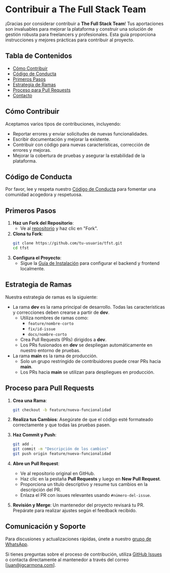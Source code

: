 
# Contribuir a The Full Stack Team

¡Gracias por considerar contribuir a **The Full Stack Team**! Tus aportaciones son invaluables para mejorar la plataforma y construir una solución de gestión robusta para freelancers y profesionales. Esta guía proporciona instrucciones y mejores prácticas para contribuir al proyecto.

## Tabla de Contenidos

- [Cómo Contribuir](#cómo-contribuir)
- [Código de Conducta](#código-de-conducta)
- [Primeros Pasos](#primeros-pasos)
- [Estrategia de Ramas](#estrategia-de-ramas)
- [Proceso para Pull Requests](#proceso-para-pull-requests)
- [Contacto](#contacto)

## Cómo Contribuir

Aceptamos varios tipos de contribuciones, incluyendo:
- Reportar errores y enviar solicitudes de nuevas funcionalidades.
- Escribir documentación y mejorar la existente.
- Contribuir con código para nuevas características, corrección de errores y mejoras.
- Mejorar la cobertura de pruebas y asegurar la estabilidad de la plataforma.

## Código de Conducta

Por favor, lee y respeta nuestro [Código de Conducta](CODE_OF_CONDUCT-es.md) para fomentar una comunidad acogedora y respetuosa.

## Primeros Pasos

1. **Haz un Fork del Repositorio**: 
   - Ve al [repositorio](https://github.com/JGCarmona-Consulting/tfst) y haz clic en "Fork".
2. **Clona tu Fork**:
   ```bash
   git clone https://github.com/tu-usuario/tfst.git
   cd tfst
   ```
3. **Configura el Proyecto**:
   - Sigue la [Guía de Instalación](README-es.md#instalación) para configurar el backend y frontend localmente.

## Estrategia de Ramas

Nuestra estrategia de ramas es la siguiente:

- La rama **dev** es la rama principal de desarrollo. Todas las características y correcciones deben crearse a partir de **dev**.
  - Utiliza nombres de ramas como:
    - `feature/nombre-corto`
    - `fix/id-issue`
    - `docs/nombre-corto`
  - Crea Pull Requests (PRs) dirigidos a **dev**.
  - Los PRs fusionados en **dev** se despliegan automáticamente en nuestro entorno de pruebas.
- La rama **main** es la rama de producción.
  - Solo un grupo restringido de contribuidores puede crear PRs hacia **main**.
  - Los PRs hacia **main** se utilizan para despliegues en producción.

## Proceso para Pull Requests

1. **Crea una Rama**: 
   ```bash
   git checkout -b feature/nueva-funcionalidad
   ```
2. **Realiza tus Cambios**: Asegúrate de que el código esté formateado correctamente y que todas las pruebas pasen.
3. **Haz Commit y Push**:
   ```bash
   git add .
   git commit -m "Descripción de los cambios"
   git push origin feature/nueva-funcionalidad
   ```
4. **Abre un Pull Request**:
   - Ve al repositorio original en GitHub.
   - Haz clic en la pestaña **Pull Requests** y luego en **New Pull Request**.
   - Proporciona un título descriptivo y resume tus cambios en la descripción del PR.
   - Enlaza el PR con issues relevantes usando `#número-del-issue`.

5. **Revisión y Merge**: Un mantenedor del proyecto revisará tu PR. Prepárate para realizar ajustes según el feedback recibido.

## Comunicación y Soporte

Para discusiones y actualizaciones rápidas, únete a nuestro [grupo de WhatsApp](https://chat.whatsapp.com/Jnoi9xHbMQ09fJNpxJA0LJ).

Si tienes preguntas sobre el proceso de contribución, utiliza [GitHub Issues](https://github.com/juangcarmona/tfst/issues) o contacta directamente al mantenedor a través del correo [juan@jgcarmona.com].
